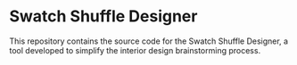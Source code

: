 # Swatch Shuffle Designer

This repository contains the source code for the Swatch Shuffle Designer, a tool developed to simplify the interior design brainstorming process.
